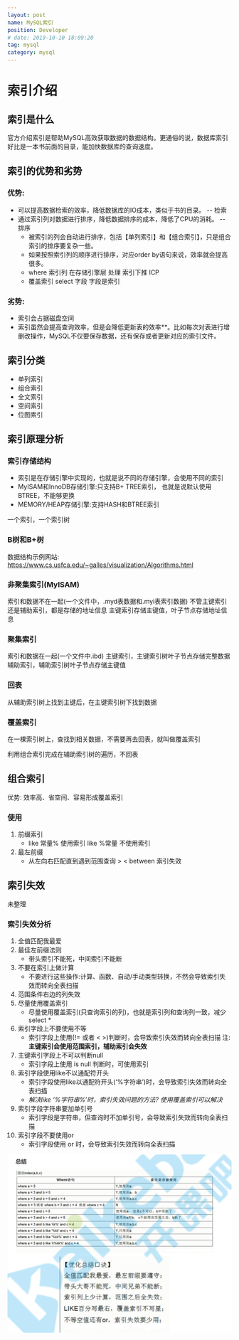 ```yaml
---
layout: post
name: MySQL索引
position: Developer
# date: 2019-10-10 18:09:20
tag: mysql
category: mysql
---
```


# 索引介绍
## 索引是什么
官方介绍索引是帮助MySQL高效获取数据的数据结构。更通俗的说，数据库索引好比是一本书前面的目录，能加快数据库的查询速度。

## 索引的优势和劣势
### 优势:
- 可以提高数据检索的效率，降低数据库的IO成本，类似于书的目录。 -- 检索
- 通过索引列对数据进行排序，降低数据排序的成本，降低了CPU的消耗。 --排序
  - 被索引的列会自动进行排序，包括【单列索引】和【组合索引】，只是组合索引的排序要复杂一些。
  - 如果按照索引列的顺序进行排序，对应order by语句来说，效率就会提高很多。
  - where 索引列 在存储引擎层 处理 索引下推 ICP
  - 覆盖索引 select 字段 字段是索引

### 劣势:
- 索引会占据磁盘空间
- 索引虽然会提高查询效率，但是会降低更新表的效率**。比如每次对表进行增删改操作，MySQL不仅要保存数据，还有保存或者更新对应的索引文件。

## 索引分类
- 单列索引
- 组合索引
- 全文索引
- 空间索引
- 位图索引

## 索引原理分析
### 索引存储结构

- 索引是在存储引擎中实现的，也就是说不同的存储引擎，会使用不同的索引
- MyISAM和InnoDB存储引擎:只支持B+ TREE索引， 也就是说默认使用BTREE，不能够更换
- MEMORY/HEAP存储引擎:支持HASH和BTREE索引

一个索引，一个索引树

### B树和B+树
数据结构示例网站:
https://www.cs.usfca.edu/~galles/visualization/Algorithms.html


### 非聚集索引(MyISAM)
索引和数据不在一起(一个文件中，.myd表数据和.myi表索引数据)
不管主键索引还是辅助索引，都是存储的地址信息
主键索引存储主键值，叶子节点存储地址信息

### 聚集索引
索引和数据在一起(一个文件中.ibd)
主键索引，主键索引树叶子节点存储完整数据
辅助索引，辅助索引树叶子节点存储主键值

### 回表
从辅助索引树上找到主键后，在主键索引树下找到数据

### 覆盖索引
在一棵索引树上，查找到相关数据，不需要再去回表，就叫做覆盖索引

利用组合索引完成在辅助索引树的遍历，不回表

## 组合索引
优势: 效率高、省空间、容易形成覆盖索引

### 使用
1. 前缀索引
   - like 常量% 使用索引 like %常量 不使用索引
2. 最左前缀
   - 从左向右匹配直到遇到范围查询 > < between 索引失效

## 索引失效
未整理

### 索引失效分析
1. 全值匹配我最爱
2. 最佳左前缀法则
   - 带头索引不能死，中间索引不能断
3. 不要在索引上做计算
   - 不要进行这些操作:计算、函数、自动/手动类型转换，不然会导致索引失效而转向全表扫描
4. 范围条件右边的列失效
5. 尽量使用覆盖索引
   - 尽量使用覆盖索引(只查询索引的列)，也就是索引列和查询列一致，减少select *
6. 索引字段上不要使用不等
   - 索引字段上使用(!= 或者 < >)判断时，会导致索引失效而转向全表扫描 注:**主键索引会使用范围索引，辅助索引会失效**
7. 主键索引字段上不可以判断null
   - 索引字段上使用 is null 判断时，可使用索引
8. 索引字段使用like不以通配符开头
   - 索引字段使用like以通配符开头(‘%字符串’)时，会导致索引失效而转向全表扫描
   - _解决like ‘%字符串%’时，索引失效问题的方法? 使用覆盖索引可以解决_
9. 索引字段字符串要加单引号
   - 索引字段是字符串，但查询时不加单引号，会导致索引失效而转向全表扫描
10. 索引字段不要使用or
    - 索引字段使用 or 时，会导致索引失效而转向全表扫描

![总结](assets/markdown-img-paste-20200207143209863.png)
